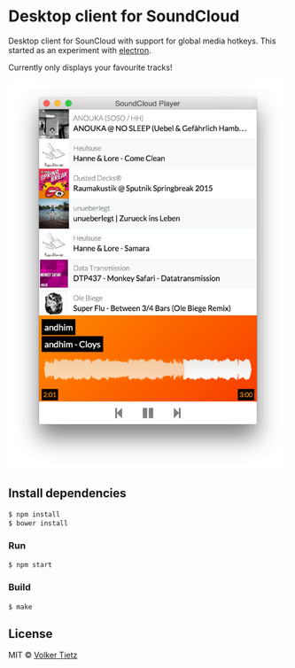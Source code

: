 # Desktop client for SoundCloud

Desktop client for SounCloud with support for global media hotkeys. This started as an experiment with [electron](http://electron.atom.io/).

Currently only displays your favourite tracks!

![SoundCloud Player](assets/soundcloud_player.png)

## Install dependencies

```
$ npm install
$ bower install
```

### Run

```
$ npm start
```

### Build

```
$ make
```

## License

MIT © [Volker Tietz](http://github.com/volkert)
